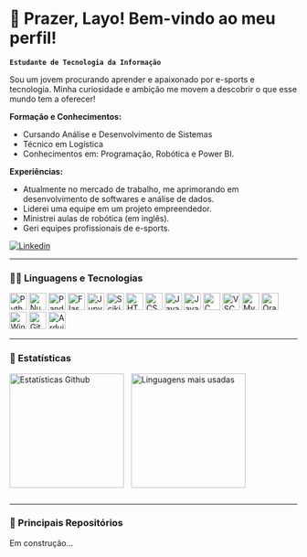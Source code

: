 <!-- Começando o README com uma saudação amigável -->
# 👋 Prazer, Layo! Bem-vindo ao meu perfil!

<!-- Dizendo sobre meu cargo/vocação do momento -->
**`Estudante de Tecnologia da Informação`**

<!-- Começando um "sobre mim" para entenderem quem sou eu -->
Sou um jovem procurando aprender e apaixonado por e-sports e tecnologia. Minha curiosidade e ambição me movem a descobrir o que esse mundo tem a oferecer!

**Formação e Conhecimentos:**
* Cursando Análise e Desenvolvimento de Sistemas
* Técnico em Logística
* Conhecimentos em: Programação, Robótica e Power BI.

**Experiências:**
* Atualmente no mercado de trabalho, me aprimorando em desenvolvimento de softwares e análise de dados.
* Liderei uma equipe em um projeto empreendedor.
* Ministrei aulas de robótica (em inglês).
* Geri equipes profissionais de e-sports.

<!-- Definindo os botões para divulgação de redes sociais minhas -->
<p align="left">
    <!-- <a href="[LINK PRO CURRICULO AQUI]">
        <img alt="curriculo" title="Acesse meu currículo" src="https://custom-icon-badges.demolab.com/youtube/channel/subscribers/UC2WHjPDvbE6O328n17ZGcfg?color=%[COR DA DIREITA AQUI]&label=curriculum&logo=[PROCURAR UM CADERNINHO DE LOGO]&logoColor=white&style=for-the-badge&labelColor=[COR DA ESQUERDA AQUI]"/>
    </a>
    <a href="https://www.youtube.com/c/fknight">
        <img alt="youtube views" title="YouTube views" src="https://custom-icon-badges.demolab.com/youtube/channel/views/UC2WHjPDvbE6O328n17ZGcfg?color=%23E1AD0E&logo=eye&logoColor=white&style=for-the-badge&labelColor=C79600"/>
    </a> -->
    <a href="https://www.linkedin.com/in/layo-brum/">
        <img 
            alt="Linkedin" 
            title="Me encontre no Linkedin"
            src="https://custom-icon-badges.demolab.com/badge/LinkedIn-in-0077B5?color=236ad3&labelColor=1155ba&style=for-the-badge&logo=linkedin&label=layobrum&logoColor=white"
        />
    </a>
</p>

---

### 👨‍💻 Linguagens e Tecnologias

<!-- Criando cada imagem para as linguagens e tecnologias que eu sei -->
<img 
    alt="Python"
    title="Python"
    width= "30px"
    src="https://cdn.jsdelivr.net/gh/devicons/devicon@latest/icons/python/python-original.svg"
/>
<img 
    alt="Numpy"
    title="Numpy"
    width= "30px"
    src="https://cdn.jsdelivr.net/gh/devicons/devicon@latest/icons/numpy/numpy-original-wordmark.svg"
/>
<img  
    alt="Pandas"
    title="Pandas"
    width= "30px"
    src="https://cdn.jsdelivr.net/gh/devicons/devicon@latest/icons/pandas/pandas-original-wordmark.svg"
/>
<img  
    alt="Flask"
    title="Flask"
    width= "30px"
    src="https://cdn.jsdelivr.net/gh/devicons/devicon@latest/icons/flask/flask-original-wordmark.svg" 
/>
<img  
    alt="Jupyter"
    title="Jupyter"
    width= "30px"
    src="https://cdn.jsdelivr.net/gh/devicons/devicon@latest/icons/jupyter/jupyter-original-wordmark.svg" 
/>
<img   
    alt="Scikit-Learn"
    title="Scikit-Learn"
    width= "30px"
    src="https://cdn.jsdelivr.net/gh/devicons/devicon@latest/icons/scikitlearn/scikitlearn-original.svg" 
/>
<img  
    alt="HTML"
    title="HTML"
    width= "30px"
    src="https://cdn.jsdelivr.net/gh/devicons/devicon@latest/icons/html5/html5-original.svg" 
/>
<img  
    alt="CSS"
    title="CSS"
    width= "30px"
    src="https://cdn.jsdelivr.net/gh/devicons/devicon@latest/icons/css3/css3-original.svg" 
/>
<img  
    alt="JavaScript"
    title="JavaScript"
    width= "30px"
    src="https://cdn.jsdelivr.net/gh/devicons/devicon@latest/icons/javascript/javascript-original.svg" 
/>
<img  
    alt="Java"
    title="Java"
    width= "30px"
    src="https://cdn.jsdelivr.net/gh/devicons/devicon@latest/icons/java/java-original.svg" 
/>
<img  
    alt="C"
    title="C"
    width= "30px"
    src="https://cdn.jsdelivr.net/gh/devicons/devicon@latest/icons/c/c-original.svg" 
/>
<img  
    alt="VSCode"
    title="VSCode"
    width= "30px"
    src="https://cdn.jsdelivr.net/gh/devicons/devicon@latest/icons/vscode/vscode-original.svg" 
/>
<img  
    alt="MySQL"
    title="MySQL"
    width= "30px"
    src="https://cdn.jsdelivr.net/gh/devicons/devicon@latest/icons/mysql/mysql-original-wordmark.svg" 
/>
<img  
    alt="Oracle"
    title="Oracle"
    width= "30px"
    src="https://cdn.jsdelivr.net/gh/devicons/devicon@latest/icons/oracle/oracle-original.svg" 
/>
<img  
    alt="Windows"
    title="Windows"
    width= "30px"
    src="https://cdn.jsdelivr.net/gh/devicons/devicon@latest/icons/windows8/windows8-original.svg"
/>
<img   
    alt="Git"
    title="Git"
    width= "30px"
    src="https://cdn.jsdelivr.net/gh/devicons/devicon@latest/icons/git/git-original.svg" 
/>
<img   
    alt="Arduino"
    title="Arduino"
    width= "30px"
    src="https://cdn.jsdelivr.net/gh/devicons/devicon@latest/icons/arduino/arduino-original-wordmark.svg"
/>

---

### 🔎 Estatísticas

<!-- Criando e transformando o card de estatisticas em uma imagem -->
<img
    align="left"
    alt="Estatísticas Github"
    height= "200"
    style="padding-right: 10px;"
    src="https://github-readme-stats.vercel.app/api?username=layobrum&show_icons=true&theme=merko&include_all_commits=true&locale=pt-br" 
/>

<img  
    alt="Linguagens mais usadas"
    height= "200"
    style="padding-right: 10px;"
    src="https://github-readme-stats.vercel.app/api/top-langs/?username=layobrum&theme=merko&layout=donut&locale=pt-br" 
/>

<div style="clear: both;"></div>

---

### 📌 Principais Repositórios

Em construção...

<!-- [![Readme Card](https://github-readme-stats.vercel.app/api/pin/?username=layobrum&repo=funcao-data-validade)](https://github.com/layobrum/funcao-data-validade) -->

<!--
## Hi there 👋
**Layobrum/Layobrum** is a ✨ _special_ ✨ repository because its `README.md` (this file) appears on your GitHub profile.

Here are some ideas to get you started:

- 🔭 I’m currently working on ...
- 🌱 I’m currently learning ...
- 👯 I’m looking to collaborate on ...
- 🤔 I’m looking for help with ...
- 💬 Ask me about ...
- 📫 How to reach me: ...
- 😄 Pronouns: ...
- ⚡ Fun fact: ...
-->


